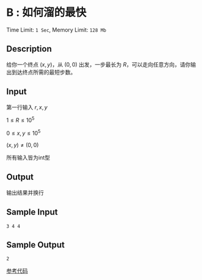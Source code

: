 # B : 如何溜的最快

Time Limit: `1 Sec`, Memory Limit: `128 Mb`

## Description

给你一个终点 $(x,y)$，从 $(0,0)$ 出发，一步最长为 $R$，可以走向任意方向，请你输出到达终点所需的最短步数。

## Input

第一行输入 $r,x,y$

$1 \leq R \leq 10^5$

$0 \leq x,y \leq 10^5$

$(x,y) \neq (0,0)$

所有输入皆为int型

## Output

输出结果并换行

## Sample Input

```
3 4 4
```

## Sample Output

```
2
```

[参考代码](../Solution/B.cpp)

